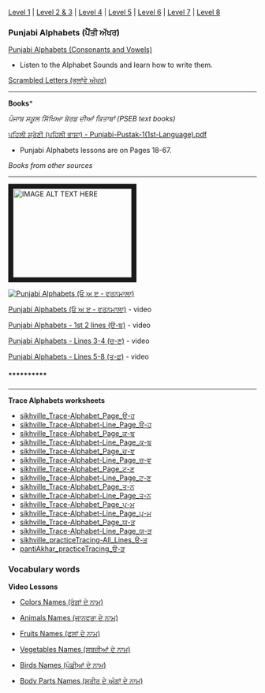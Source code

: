  [Level 1](https://amardeep0.github.io/learnPunjabi/Level-1_Punjabi%20Alphabets/) | [Level 2 & 3](https://amardeep0.github.io/learnPunjabi/Level_2-3_Matra/) | [Level 4](https://amardeep0.github.io/learnPunjabi/Level-4_Intermediate/) | [Level 5](https://amardeep0.github.io/learnPunjabi/Level-5_intermediate/) | [Level 6](https://amardeep0.github.io/learnPunjabi/Level-6_Advanced/) | [Level 7](https://amardeep0.github.io/learnPunjabi/Level-7_Advanced/) | [Level 8](https://amardeep0.github.io/learnPunjabi/Level-8_WorldLanguageCompetencyTesting/)
 

### Punjabi Alphabets (ਪੈਂਤੀ ਅੱਖਰ)

[Punjabi Alphabets (Consonants and Vowels)](http://www.discoversikhism.com/punjabi/punjabi_gurmukhi_alphabet.html)
  - Listen to the Alphabet Sounds and learn how to write them.

[Scrambled Letters (ਭੁਲਾਂਵੇ ਅੱਖਰ)](http://www.discoversikhism.com/punjabi/gurmukhi_letter_shuffle.html)

---

**Books*** 

*ਪੰਜਾਬ ਸਕੂਲ ਸਿੱਖਿਆ ਬੋਰਡ ਦੀਆਂ ਕਿਤਾਬਾਂ (PSEB text books)*

[ਪਹਿਲੀ ਸ਼੍ਰੇਣੀ (ਪਹਿਲੀ ਭਾਸ਼ਾ) - Punjabi-Pustak-1(1st-Language).pdf](http://files-cdn.pseb.ac.in/pseb_files/Punjabi-Pustak-1(1st-Language).pdf)
  - Punjabi Alphabets lessons are on Pages 18-67.


 *Books from other sources*
  
 ***

<a href="http://www.youtube.com/watch?feature=player_embedded&v=TnxhNCHOq4c
" target="_blank"><img src="http://img.youtube.com/vi/TnxhNCHOq4c/0.jpg" 
alt="IMAGE ALT TEXT HERE" width="240" height="180" border="10" /></a>


[![Punjabi Alphabets (ਓ ਅ ੲ - ਵਰਨਮਾਲਾ)](http://img.youtube.com/vi/TnxhNCHOq4c/0.jpg)](http://www.youtube.com/watch?v=TnxhNCHOq4c)

[Punjabi Alphabets (ਓ ਅ ੲ - ਵਰਨਮਾਲਾ)](https://www.youtube.com/watch?v=TnxhNCHOq4c&list=PLpejGvuZNTbT-14dtU_kjePyQRprpWGwp&index=12) - video

[Punjabi Alphabets - 1st 2 lines (ੳ-ਙ)](https://www.youtube.com/watch?v=TnxhNCHOq4c&list=PLpejGvuZNTbT-14dtU_kjePyQRprpWGwp&index=12) - video

[Punjabi Alphabets - Lines 3-4 (ਚ-ਣ)](https://www.youtube.com/watch?v=O61yjW43dHA&list=PLpejGvuZNTbT-14dtU_kjePyQRprpWGwp&index=29) - video

[Punjabi Alphabets - Lines 5-8 (ਤ-ਫ਼)](https://www.youtube.com/watch?v=BSmSoAhpPWU&list=PLpejGvuZNTbT-14dtU_kjePyQRprpWGwp&index=30) - video

#### **********



___
**Trace Alphabets worksheets**

- [sikhville_Trace-Alphabet_Page_ੳ-ਹ](http://sikhville.org/pdf/Drawing-and-Tracing/35-khushkhat/1.pdf)
- [sikhville_Trace-Alphabet-Line_Page_ੳ-ਹ](http://sikhville.org/pdf/Drawing-and-Tracing/Trace-alphabets/page-1/Trace-alphabets_page1.pdf)
- [sikhville_Trace-Alphabet_Page_ਕ-ਙ](http://sikhville.org/pdf/Drawing-and-Tracing/35-khushkhat/2.pdf)
- [sikhville_Trace-Alphabet-Line_Page_ਕ-ਙ](http://sikhville.org/pdf/Drawing-and-Tracing/Trace-alphabets/page-2/Trace-alphabets_page2.pdf)
- [sikhville_Trace-Alphabet_Page_ਚ-ਞ](http://sikhville.org/pdf/Drawing-and-Tracing/35-khushkhat/3.pdf)
- [sikhville_Trace-Alphabet-Line_Page_ਚ-ਞ](http://sikhville.org/pdf/Drawing-and-Tracing/Trace-alphabets/page-3/Trace-alphabets_page3.pdf)
- [sikhville_Trace-Alphabet_Page_ਟ-ਣ](http://sikhville.org/pdf/Drawing-and-Tracing/35-khushkhat/4.pdf)
- [sikhville_Trace-Alphabet-Line_Page_ਟ-ਣ](http://sikhville.org/pdf/Drawing-and-Tracing/Trace-alphabets/page-4/Trace-alphabets_page4.pdf)
- [sikhville_Trace-Alphabet_Page_ਤ-ਨ](http://sikhville.org/pdf/Drawing-and-Tracing/35-khushkhat/5.pdf)
- [sikhville_Trace-Alphabet-Line_Page_ਤ-ਨ](http://sikhville.org/pdf/Drawing-and-Tracing/Trace-alphabets/page-5/Trace-alphabets_page5.pdf)
- [sikhville_Trace-Alphabet_Page_ਪ-ਮ](http://sikhville.org/pdf/Drawing-and-Tracing/35-khushkhat/6.pdf)
- [sikhville_Trace-Alphabet-Line_Page_ਪ-ਮ](http://sikhville.org/pdf/Drawing-and-Tracing/Trace-alphabets/page-6/Trace-alphabets_page6.pdf)
- [sikhville_Trace-Alphabet_Page_ਯ-ੜ](http://sikhville.org/pdf/Drawing-and-Tracing/35-khushkhat/7.pdf)
- [sikhville_Trace-Alphabet-Line_Page_ਯ-ੜ](http://sikhville.org/pdf/Drawing-and-Tracing/Trace-alphabets/page-7/Trace-alphabets_page7.pdf)
- [sikhville_practiceTracing-All_Lines_ੳ-ੜ](http://sikhville.org/pdf/Drawing-and-Tracing/Varanmala-Ahiyaas/Varanmala-Ahiyaas.pdf)
- [pantiAkhar_practiceTracing_ੳ-ੜ](http://pantiakhar.com/images/worksheets/tracing.pdf)


### Vocabulary words

**Video Lessons**

- [Colors Names (ਰੰਗਾਂ ਦੇ ਨਾਮ)](https://www.youtube.com/watch?v=45L9V6DgRCI&list=PLpejGvuZNTbT-14dtU_kjePyQRprpWGwp&index=22)

- [Animals Names (ਜਾਨਵਰਾ ਦੇ ਨਾਮ)](https://www.youtube.com/watch?v=WuBDW9RxLik)

- [Fruits Names (ਫਲਾਂ ਦੇ ਨਾਮ)](https://www.youtube.com/watch?v=QcU8JRBW_9s&list=PLpejGvuZNTbT-14dtU_kjePyQRprpWGwp&index=21&t=0s)

- [Vegetables Names (ਸਬਜ਼ੀਆਂ ਦੇ ਨਾਮ)](https://www.youtube.com/watch?v=zqnd_NsJ0oY&list=PLpejGvuZNTbT-14dtU_kjePyQRprpWGwp&index=21)

- [Birds Names (ਪੰਛੀਆਂ ਦੇ ਨਾਮ)](https://www.youtube.com/watch?v=poKPUJCjuNk)

- [Body Parts Names (ਸਰੀਰ ਦੇ ਅੰਗਾਂ ਦੇ ਨਾਮ)](https://www.youtube.com/watch?v=7uDoCks7NLk&list=PLpejGvuZNTbT-14dtU_kjePyQRprpWGwp&index=26&t=0s)





  
